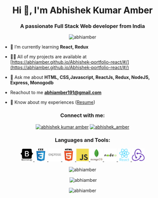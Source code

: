 <h1 align="center">Hi 👋, I'm Abhishek Kumar Amber</h1>
<h3 align="center">A passionate Full Stack Web developer from India</h3>

<p align="center"> <img src="https://komarev.com/ghpvc/?username=abhiamber&label=Profile%20views&color=0e75b6&style=flat" alt="abhiamber" /> </p>

<!-- <p align="center"> <a href="https://github.com/ryo-ma/github-profile-trophy"><img src="https://github-profile-trophy.vercel.app/?username=abhiamber" alt="abhiamber" /></a> </p> -->

- 🌱 I’m currently learning **React, Redux**

- 👨‍💻 All of my projects are available at [https://abhiamber.github.io/Abhishek-portfolio-react/#/](https://abhiamber.github.io/Abhishek-portfolio-react/#/)

- 💬 Ask me about **HTML, CSS,Javascript, ReactJs, Redux, NodeJS, Express, Monogodb**

- Reachout to me **abhiamber191@gmail.com**

- 📄 Know about my experiences ([Resume](https://drive.google.com/file/d/1M3hLDMToWV3vpjh5AjfpCT48AN1DyFgE/view?usp=sharing))

<h3 align="center">Connect with me:</h3>
<p align="center">
<a href="https://www.linkedin.com/in/abhishekamber" target="blank"><img align="center" src="https://raw.githubusercontent.com/rahuldkjain/github-profile-readme-generator/master/src/images/icons/Social/linked-in-alt.svg" alt="abhishek kumar amber" height="30" width="40" /></a>
<a href="https://www.leetcode.com/abhishek_amber" target="blank"><img align="center" src="https://raw.githubusercontent.com/rahuldkjain/github-profile-readme-generator/master/src/images/icons/Social/leet-code.svg" alt="abhishek_amber" height="30" width="40" /></a>
</p>

<h3 align="center">Languages and Tools:</h3>
<p align="center"> <a href="https://getbootstrap.com" target="_blank" rel="noreferrer"> <img src="https://raw.githubusercontent.com/devicons/devicon/master/icons/bootstrap/bootstrap-plain-wordmark.svg" alt="bootstrap" width="40" height="40"/> </a> <a href="https://www.w3schools.com/css/" target="_blank" rel="noreferrer"> <img src="https://raw.githubusercontent.com/devicons/devicon/master/icons/css3/css3-original-wordmark.svg" alt="css3" width="40" height="40"/> </a> <a href="https://expressjs.com" target="_blank" rel="noreferrer"> <img src="https://raw.githubusercontent.com/devicons/devicon/master/icons/express/express-original-wordmark.svg" alt="express" width="40" height="40"/> </a> <a href="https://www.w3.org/html/" target="_blank" rel="noreferrer"> <img src="https://raw.githubusercontent.com/devicons/devicon/master/icons/html5/html5-original-wordmark.svg" alt="html5" width="40" height="40"/> </a> <a href="https://developer.mozilla.org/en-US/docs/Web/JavaScript" target="_blank" rel="noreferrer"> <img src="https://raw.githubusercontent.com/devicons/devicon/master/icons/javascript/javascript-original.svg" alt="javascript" width="40" height="40"/> </a> <a href="https://www.mongodb.com/" target="_blank" rel="noreferrer"> <img src="https://raw.githubusercontent.com/devicons/devicon/master/icons/mongodb/mongodb-original-wordmark.svg" alt="mongodb" width="40" height="40"/> </a> <a href="https://nodejs.org" target="_blank" rel="noreferrer"> <img src="https://raw.githubusercontent.com/devicons/devicon/master/icons/nodejs/nodejs-original-wordmark.svg" alt="nodejs" width="40" height="40"/> </a> <a href="https://reactjs.org/" target="_blank" rel="noreferrer"> <img src="https://raw.githubusercontent.com/devicons/devicon/master/icons/react/react-original-wordmark.svg" alt="react" width="40" height="40"/> </a> <a href="https://redux.js.org" target="_blank" rel="noreferrer"> <img src="https://raw.githubusercontent.com/devicons/devicon/master/icons/redux/redux-original.svg" alt="redux" width="40" height="40"/> </a> </p>


<p align="center"><img align="center" src="https://github-readme-stats.vercel.app/api/top-langs?username=abhiamber&show_icons=true&locale=en&layout=compact" alt="abhiamber" /></p>

<p align="center">&nbsp;<img align="center" src="https://github-readme-stats.vercel.app/api?username=abhiamber&show_icons=true&locale=en" alt="abhiamber" /></p>

<p align="center"><img align="center" src="https://github-readme-streak-stats.herokuapp.com/?user=abhiamber&" alt="abhiamber" /></p>

<!-- [<img src='https://cdn.jsdelivr.net/npm/simple-icons@3.0.1/icons/github.svg' alt='github' height='40'>](https://github.com/abhiamber)   -->

<!-- ![GitHub stats](https://github-readme-stats.vercel.app/api?username=abhiamber&show_icons=true)   -->

<!-- ![GitHub Activity Graph](https://activity-graph.herokuapp.com/graph?username=abhiamber)   -->

<!-- ![GitHub metrics](https://metrics.lecoq.io/abhiamber)   -->

<!-- )  -->
